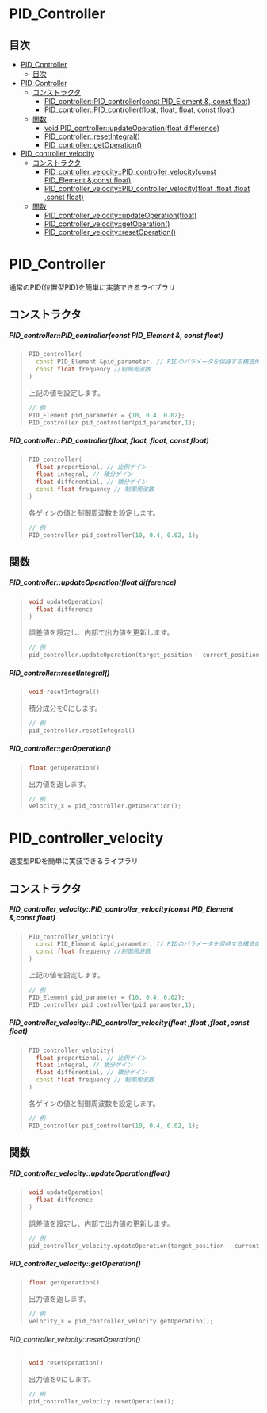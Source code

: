 # PID_Controller

## 目次

- [PID_Controller](#pid_controller)  
  - [目次](#目次)  
- [PID_Controller](#pid_controller-1)  
  - [コンストラクタ](#コンストラクタ)  
    - [PID_controller::PID_controller(const PID_Element &, const float)](#pid_controllerpid_controllerconst-pid_element--const-float)  
    - [PID_controller::PID_controller(float, float, float, const float)](#pid_controllerpid_controllerfloat-float-float-const-float)  
  - [関数](#関数)  
    - [void PID_controller::updateOperation(float difference)](#void-pid_controllerupdateoperationfloat-difference)  
    - [PID_controller::resetIntegral()](#pid_controllerresetintegral)  
    - [PID_controller::getOperation()](#pid_controllergetoperation)  
- [PID_controller_velocity](#pid_controller_velocity)  
  - [コンストラクタ](#コンストラクタ-1)  
    - [PID_controller_velocity::PID_controller_velocity(const PID_Element &,const float)](#pid_controller_velocitypid_controller_velocityconst-pid_element-const-float)  
    - [PID_controller_velocity::PID_controller_velocity(float ,float ,float ,const float)](#pid_controller_velocitypid_controller_velocityfloat-float-float-const-float)  
  - [関数](#関数-1)  
    - [PID_controller_velocity::updateOperation(float)](#pid_controller_velocityupdateoperationfloat)  
    - [PID_controller_velocity::getOperation()](#pid_controller_velocitygetoperation)  
    - [PID_controller_velocity::resetOperation()](#pid_controller_velocityresetoperation)  


# PID_Controller

通常のPID(位置型PID)を簡単に実装できるライブラリ

## コンストラクタ

##### PID_controller::PID_controller(const PID_Element &, const float)
> ```c++
> PID_controller(
>   const PID_Element &pid_parameter, // PIDのパラメータを保持する構造体
>   const float frequency //制御周波数
> )
> ```
> 上記の値を設定します。
> ```c++
> // 例
> PID_Element pid_parameter = {10, 0.4, 0.02};
> PID_controller pid_controller(pid_parameter,1);
> ```

##### PID_controller::PID_controller(float, float, float, const float)
> ```c++
> PID_controller(
>   float proportional, // 比例ゲイン
>   float integral, // 積分ゲイン
>   float differential, // 微分ゲイン
>   const float frequency // 制御周波数
> )
> ```
> 各ゲインの値と制御周波数を設定します。
> ```c++
> // 例
> PID_controller pid_controller(10, 0.4, 0.02, 1);
> ```

## 関数

##### PID_controller::updateOperation(float difference)
> ```c++
> void updateOperation(
>   float difference
> )
> ```
> 誤差値を設定し、内部で出力値を更新します。
> ```c++
> // 例
> pid_controller.updateOperation(target_position - current_position);
> ```

##### PID_controller::resetIntegral()
> ```c++
> void resetIntegral()
> ```
> 積分成分を0にします。
> ```c++
> // 例
> pid_controller.resetIntegral()
> ```

##### PID_controller::getOperation()
> ```c++
> float getOperation()
> ```
> 出力値を返します。
> ```c++
> // 例
> velocity_x = pid_controller.getOperation();
> ```


# PID_controller_velocity

速度型PIDを簡単に実装できるライブラリ

## コンストラクタ

##### PID_controller_velocity::PID_controller_velocity(const PID_Element &,const float)
> ```c++
> PID_controller_velocity(
>   const PID_Element &pid_parameter, // PIDのパラメータを保持する構造体
>   const float frequency //制御周波数
> )
> ```
> 上記の値を設定します。
> ```c++
> // 例
> PID_Element pid_parameter = {10, 0.4, 0.02};
> PID_controller pid_controller(pid_parameter,1);
> ```

##### PID_controller_velocity::PID_controller_velocity(float ,float ,float ,const float)
> ```c++
> PID_controller_velocity(
>   float proportional, // 比例ゲイン
>   float integral, // 積分ゲイン
>   float differential, // 微分ゲイン
>   const float frequency // 制御周波数
> )
> ```
> 各ゲインの値と制御周波数を設定します。
> ```c++
> // 例
> PID_controller pid_controller(10, 0.4, 0.02, 1);
> ```

## 関数

##### PID_controller_velocity::updateOperation(float)
> ```c++
> void updateOperation(
>   float difference
> )
> ```
> 誤差値を設定し、内部で出力値の更新します。
> ```c++
> // 例
> pid_controller_velocity.updateOperation(target_position - current_position);
> ```

##### PID_controller_velocity::getOperation()
> ```c++
> float getOperation()
> ```
> 出力値を返します。
> ```c++
> // 例
> velocity_x = pid_controller_velocity.getOperation();
> ```

###### PID_controller_velocity::resetOperation()
> ```c++
> void resetOperation()
> ```
> 出力値を0にします。
> ```c++
> // 例
> pid_controller_velocity.resetOperation();
> ```
